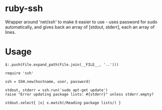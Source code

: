 ruby-ssh
========

Wrapper around 'net/ssh' to make it easier to use - uses password for sudo automatically, and gives back an array of [stdout, stderr], each an array of lines.

Usage
=====

```
$:.push(File.expand_path(File.join(__FILE__, '..')))

require 'ssh'

ssh = SSH.new(hostname, user, password)

stdout, stderr = ssh.run('sudo apt-get update')
raise "Error updating package lists: #{stderr}" unless stderr.empty?

stdout.select{ |x| x.match(/Reading package lists/) }
```
